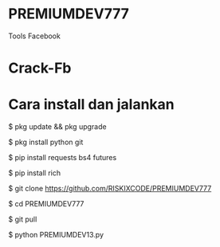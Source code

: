 # PREMIUMDEV777
Tools Facebook
# Crack-Fb

# Cara install dan jalankan

$ pkg update && pkg upgrade

$ pkg install python git

$ pip install requests bs4 futures

$ pip install rich

$ git clone https://github.com/RISKIXCODE/PREMIUMDEV777

$ cd PREMIUMDEV777

$ git pull

$ python PREMIUMDEV13.py
